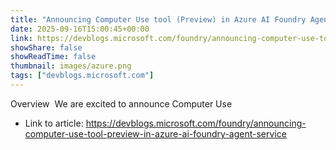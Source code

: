 ```yaml
---
title: "Announcing Computer Use tool (Preview) in Azure AI Foundry Agent Service"
date: 2025-09-16T15:00:45+00:00
link: https://devblogs.microsoft.com/foundry/announcing-computer-use-tool-preview-in-azure-ai-foundry-agent-service
showShare: false
showReadTime: false
thumbnail: images/azure.png
tags: ["devblogs.microsoft.com"]
---
```

Overview  We are excited to announce Computer Use

- Link to article: https://devblogs.microsoft.com/foundry/announcing-computer-use-tool-preview-in-azure-ai-foundry-agent-service